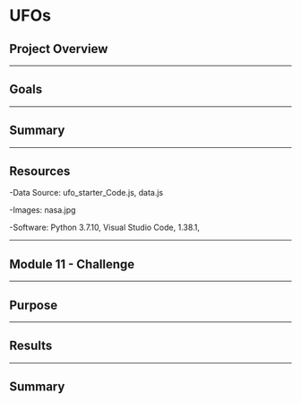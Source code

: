 # **UFOs**

## **Project Overview**



---------------------------------------------------------------------------------------------------------------------------------------------------------------------------------

## **Goals**






---------------------------------------------------------------------------------------------------------------------------------------------------------------------------------

## **Summary**


























---------------------------------------------------------------------------------------------------------------------------------------------------------------------------------

## **Resources**

-Data Source: ufo_starter_Code.js, data.js

-Images: nasa.jpg

-Software: Python 3.7.10, Visual Studio Code, 1.38.1, 

---------------------------------------------------------------------------------------------------------------------------------------------------------------------------------

## **Module 11 - Challenge** 

---------------------------------------------------------------------------------------------------------------------------------------------------------------------------------

## **Purpose**



---------------------------------------------------------------------------------------------------------------------------------------------------------------------------------

## **Results**














---------------------------------------------------------------------------------------------------------------------------------------------------------------------------------

## **Summary**









